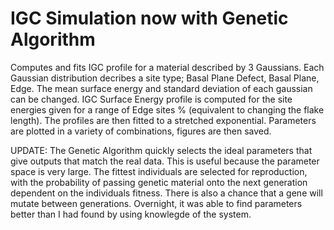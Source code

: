 # IGC Simulation now with Genetic Algorithm
Computes and fits IGC profile for a material described by 3 Gaussians.
Each Gaussian distribution decribes a site type; Basal Plane Defect, Basal Plane, Edge.
The mean surface energy and standard deviation of each gaussian can be changed.
IGC Surface Energy profile is computed for the site energies given for a range of Edge sites % (equivalent to changing the flake length).
The profiles are then fitted to a stretched exponential. Parameters are plotted in a variety of combinations, figures are then saved.

UPDATE:
The Genetic Algorithm quickly selects the ideal parameters that give outputs that match the real data. This is useful because the parameter space is very large. The fittest individuals are selected for reproduction, with the probability of passing genetic material onto the next generation dependent on the individuals fitness. There is also a chance that a gene will mutate between generations. Overnight, it was able to find parameters better than I had found by using knowlegde of the system.
